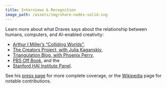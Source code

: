 ```yaml
---
title: Interviews & Recognition
image_path: /assets/img/share-nodes-solid.svg
---
```

Learn more about what Draves says about the relationship between
humans, computers, and AI-enabled creativity:
 * [Arthur I Miller’s “Colliding Worlds”](https://scottdraves.com/images/colliding-worlds-draves-profile.pdf),
 * [The Creators Project, with Julia Kaganskiy](http://thecreatorsproject.vice.com/blog/do-cyborgs-dream-of-electric-sheep),
 * [Triangulation Blog, with Phoenix Perry](https://web.archive.org/web/20120114040705/https://www.triangulationblog.com/2011/01/scott-draves.html),
 * [PBS Off Book](https://www.pbs.org/video/off-book-off-book-generative-art-computers-data-and-humanity/), and the
 * [Stanford HAI Institute Panel](https://www.youtube.com/watch?v=cIW_FeJhrbA).
<p>
  See his <a href="https://scottdraves.com/press">press page</a> for
  more complete coverage, or the <a
  href="https://en.wikipedia.org/wiki/Scott_Draves">Wikipedia</a> page
  for notable contributions.
</p>
